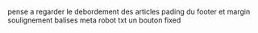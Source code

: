 pense a regarder le debordement des articles
pading du footer et margin soulignement
balises meta robot txt
un bouton fixed
